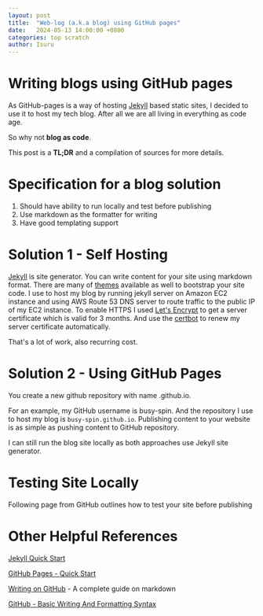 ```yaml
---
layout: post
title:  "Web-log (a.k.a blog) using GitHub pages"
date:   2024-05-13 14:00:00 +0800
categories: top scratch
author: Isuru
---
```


# Writing blogs using GitHub pages

As GitHub-pages is a way of hosting [Jekyll](https://jekyllrb.com/) based static sites, 
I decided to use it to host my tech blog. After all we are all living in everything as code age. 

So why not **blog as code**. 

This post is a **TL;DR** and a compilation of sources for more details.

# Specification for a blog solution

1. Should have ability to run locally and test before publishing
2. Use markdown as the formatter for writing
3. Have good templating support

# Solution 1 - Self Hosting

[Jekyll](https://jekyllrb.com/) is site generator. You can write content for your site using markdown format. 
There are many of [themes](https://jekyllrb.com/docs/themes/) available as well to bootstrap your site code. 
I use to host my blog by running jekyll server on Amazon EC2 instance and using 
AWS Route 53 DNS server to route traffic to the public IP of my EC2 instance. 
To enable HTTPS I used [Let's Encrypt](https://letsencrypt.org/) to get a server certificate which is valid for 3 months.
And use the [certbot](https://certbot.eff.org/) to renew my server certificate automatically. 

That's a lot of work, also recurring cost.

# Solution 2 - Using GitHub Pages

You create a new github repository with name <your-github-account-id>.github.io. 

For an example, my GitHub username is busy-spin. And the repository I use to host my blog is `busy-spin.github.io`.
Publishing content to your website is as simple as pushing content to GitHub repository.

I can still run the blog site locally as both approaches use Jekyll site generator. 

# Testing Site Locally

Following page from GitHub outlines how to test your site before publishing

# Other Helpful References

[Jekyll Quick Start](https://jekyllrb.com/docs/)

[GitHub Pages - Quick Start](https://docs.github.com/en/pages/quickstart)

[Writing on GitHub](https://docs.github.com/en/get-started/writing-on-github) - A complete guide on markdown

[GitHub - Basic Writing And Formatting Syntax](https://docs.github.com/en/get-started/writing-on-github/getting-started-with-writing-and-formatting-on-github/basic-writing-and-formatting-syntax)
